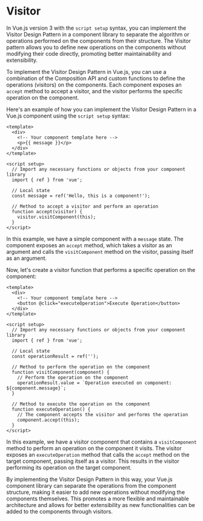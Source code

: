 # Visitor

In Vue.js version 3 with the `script setup` syntax, you can implement the Visitor Design Pattern in a component library to separate the algorithm or operations performed on the components from their structure. The Visitor pattern allows you to define new operations on the components without modifying their code directly, promoting better maintainability and extensibility.

To implement the Visitor Design Pattern in Vue.js, you can use a combination of the Composition API and custom functions to define the operations (visitors) on the components. Each component exposes an `accept` method to accept a visitor, and the visitor performs the specific operation on the component.

Here's an example of how you can implement the Visitor Design Pattern in a Vue.js component using the `script setup` syntax:

```vue
<template>
  <div>
    <!-- Your component template here -->
    <p>{{ message }}</p>
  </div>
</template>

<script setup>
  // Import any necessary functions or objects from your component library
  import { ref } from 'vue';

  // Local state
  const message = ref('Hello, this is a component!');

  // Method to accept a visitor and perform an operation
  function accept(visitor) {
    visitor.visitComponent(this);
  }
</script>
```

In this example, we have a simple component with a `message` state. The component exposes an `accept` method, which takes a visitor as an argument and calls the `visitComponent` method on the visitor, passing itself as an argument.

Now, let's create a visitor function that performs a specific operation on the component:

```vue
<template>
  <div>
    <!-- Your component template here -->
    <button @click="executeOperation">Execute Operation</button>
  </div>
</template>

<script setup>
  // Import any necessary functions or objects from your component library
  import { ref } from 'vue';

  // Local state
  const operationResult = ref('');

  // Method to perform the operation on the component
  function visitComponent(component) {
    // Perform the operation on the component
    operationResult.value = `Operation executed on component: ${component.message}`;
  }

  // Method to execute the operation on the component
  function executeOperation() {
    // The component accepts the visitor and performs the operation
    component.accept(this);
  }
</script>
```

In this example, we have a visitor component that contains a `visitComponent` method to perform an operation on the component it visits. The visitor exposes an `executeOperation` method that calls the `accept` method on the target component, passing itself as a visitor. This results in the visitor performing its operation on the target component.

By implementing the Visitor Design Pattern in this way, your Vue.js component library can separate the operations from the component structure, making it easier to add new operations without modifying the components themselves. This promotes a more flexible and maintainable architecture and allows for better extensibility as new functionalities can be added to the components through visitors.
